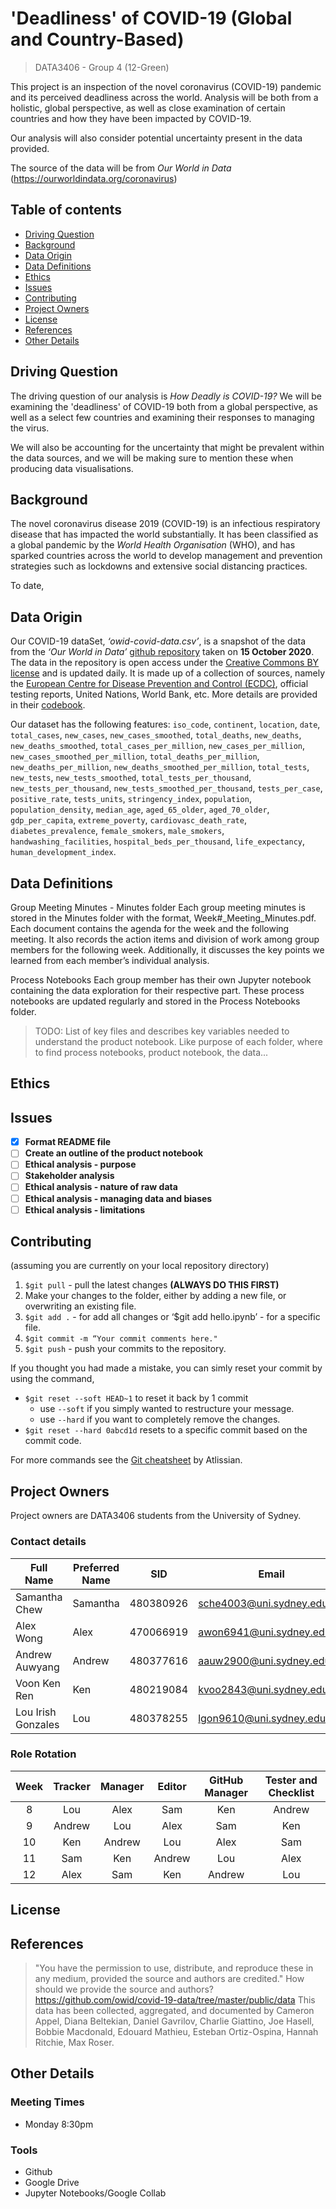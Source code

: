 # 'Deadliness' of COVID-19 (Global and Country-Based)
> DATA3406 - Group 4 (12-Green)

This project is an inspection of the novel coronavirus (COVID-19) pandemic and its perceived deadliness across the world. Analysis will be both from a holistic, global perspective, as well as close examination of certain countries and how they have been impacted by COVID-19.

Our analysis will also consider potential uncertainty present in the data provided.

The source of the data will be from *Our World in Data* (https://ourworldindata.org/coronavirus)

## Table of contents

* [Driving Question](#driving-question)
* [Background](#background)
* [Data Origin](#data-origin)
* [Data Definitions](#data-definitions)
* [Ethics](#ethics)
* [Issues](#issues)
* [Contributing](#contributing)
* [Project Owners](#project-owners)
* [License](#license)
* [References](#references)
* [Other Details](#other-details)


Driving Question
---------

The driving question of our analysis is *How Deadly is COVID-19?* We will be examining the 'deadliness' of COVID-19 both from a global perspective, as well as a select few countries and examining their responses to managing the virus.

We will also be accounting for the uncertainty that might be prevalent within the data sources, and we will be making sure to mention these when producing data visualisations.

Background
---------

The novel coronavirus disease 2019 (COVID-19) is an infectious respiratory disease that has impacted the world substantially. It has been classified as a global pandemic by the *World Health Organisation* (WHO), and has sparked countries across the world to develop management and prevention strategies such as lockdowns and extensive social distancing practices.

To date, 

Data Origin 
---------

Our COVID-19 dataSet, *‘owid-covid-data.csv’*, is a snapshot of the data from the *‘Our World in Data’* [github repository](https://github.com/owid/covid-19-data/tree/master/public/data) taken on **15 October 2020**. The data in the repository is open access under the [Creative Commons BY license](https://creativecommons.org/licenses/by/4.0/) and is updated daily. It is made up of a collection of sources, namely the [European Centre for Disease Prevention and Control (ECDC)](https://www.ecdc.europa.eu/en/publications-data/download-todays-data-geographic-distribution-covid-19-cases-worldwide ), official testing reports, United Nations, World Bank, etc. More details are provided in their [codebook](https://github.com/owid/covid-19-data/blob/master/public/data/owid-covid-codebook.csv).

Our dataset has the following features: `iso_code`, `continent`, `location`, `date`, `total_cases`, `new_cases`, `new_cases_smoothed`, `total_deaths`, `new_deaths`, `new_deaths_smoothed`, `total_cases_per_million`, `new_cases_per_million`, `new_cases_smoothed_per_million`, `total_deaths_per_million`, `new_deaths_per_million`, `new_deaths_smoothed_per_million`, `total_tests`, `new_tests`, `new_tests_smoothed`, `total_tests_per_thousand`, `new_tests_per_thousand`, `new_tests_smoothed_per_thousand`, `tests_per_case`, `positive_rate`, `tests_units`, `stringency_index`, `population`, `population_density`, `median_age`, `aged_65_older`, `aged_70_older`, `gdp_per_capita`, `extreme_poverty`, `cardiovasc_death_rate`, `diabetes_prevalence`, `female_smokers`, `male_smokers`, `handwashing_facilities`, `hospital_beds_per_thousand`, `life_expectancy`, `human_development_index`.

Data Definitions
---------

Group Meeting Minutes - Minutes folder
Each group meeting minutes is stored in the Minutes folder with the format, Week#_Meeting_Minutes.pdf. Each document contains the agenda for the week and the following meeting. It also records the action items and division of work among group members for the following week. Additionally, it discusses the key points we learned from each member’s individual analysis.

Process Notebooks
Each group member has their own Jupyter notebook containing the data exploration for their respective part. These process notebooks are updated regularly and stored in the Process Notebooks folder.

> TODO: List of key files and describes key variables needed to understand the product notebook. Like purpose of each folder, where to find process notebooks, product notebook, the data...

Ethics
---------

Issues
---------
- [x] **Format README file**
- [ ] **Create an outline of the product notebook**
- [ ] **Ethical analysis - purpose**
- [ ] **Stakeholder analysis**
- [ ] **Ethical analysis - nature of raw data**
- [ ] **Ethical analysis - managing data and biases**
- [ ] **Ethical analysis - limitations**

Contributing
---------
(assuming you are currently on your local repository directory)
1. `$git pull` - pull the latest changes **(ALWAYS DO THIS FIRST)** 
2. Make your changes to the folder, either by adding a new file, or overwriting an existing file. 
3. `$git add .` - for add all changes or ‘$git add hello.ipynb’ - for a specific file.
4. `$git commit -m “Your commit comments here." `
5. `$git push` - push your commits to the repository.

If you thought you had made a mistake, you can simly reset your commit by using the command,
   * `$git reset --soft HEAD~1` to reset it back by 1 commit 
      * use `--soft` if you simply wanted to restructure your message.
      * use `--hard` if you want to completely remove the changes. 
   * `$git reset --hard 0abcd1d` resets to a specific commit based on the commit code.
   
 For more commands see the [Git cheatsheet](https://github.sydney.edu.au/awon6941/DATA3406_Group4/blob/master/assests/SWTM-2088_Atlassian-Git-Cheatsheet.pdf) by Atlissian.  

Project Owners
---------
Project owners are DATA3406 students from the University of Sydney.

### Contact details

| Full Name       | Preferred Name | SID       | Email                      | Phone     |
|-----------------|----------------|-----------|----------------------------|-----------|
| Samantha Chew   | Samantha       | 480380926 | sche4003@uni.sydney.edu.au | 0426262512|
| Alex Wong       | Alex           | 470066919 | awon6941@uni.sydney.edu.au | +65 96629875|
| Andrew Auwyang  | Andrew         | 480377616 | aauw2900@uni.sydney.edu.au | 0433120386|
| Voon Ken Ren    | Ken            | 480219084 | kvoo2843@uni.sydney.edu.au | 0450752249|
| Lou Irish Gonzales | Lou         | 480378255 | lgon9610@uni.sydney.edu.au | 0426203696|

### Role Rotation

|    Week     |  Tracker |  Manager |  Editor | GitHub Manager |  Tester and Checklist  |
| :---------: | :------: | :------: | :-----: | :------------: | :--------------------: |
|      8      |    Lou   |   Alex   |   Sam   |       Ken      |                Andrew  |
|      9      |  Andrew  |    Lou   |  Alex   |       Sam      |                   Ken  |
|     10      |    Ken   |  Andrew  |   Lou   |      Alex      |                   Sam  |
|     11      |    Sam   |    Ken   |  Andrew |       Lou      |                  Alex  |
|     12      |    Alex  |    Sam   |   Ken   |     Andrew     |                   Lou  |

License
---------

References
---------
> "You have the permission to use, distribute, and reproduce these in any medium, provided the source and authors are credited." How should we provide the source and authors? https://github.com/owid/covid-19-data/tree/master/public/data
> This data has been collected, aggregated, and documented by Cameron Appel, Diana Beltekian, Daniel Gavrilov, Charlie Giattino, Joe Hasell, Bobbie Macdonald, Edouard Mathieu, Esteban Ortiz-Ospina, Hannah Ritchie, Max Roser.

Other Details
---------

### Meeting Times
* Monday 8:30pm 

### Tools
* Github
* Google Drive 
* Jupyter Notebooks/Google Collab

